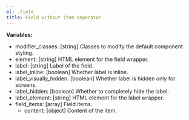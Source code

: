 ```yaml
---
el: .field
title: Field without item separator
---
```


__Variables:__
* modifier_classes: [string] Classes to modify the default component styling.
* element: [string] HTML element for the field wrapper.
* label: [string] Label of the field.
* label_inline: [boolean] Whether label is inline.
* label_visually_hidden: [boolean] Whether label is hidden only for screens.
* label_hidden: [boolean] Whether to completely hide the label.
* label_element: [string] HTML element for the label wrapper.
* field_items: [array] Field items.
  * content: [object] Content of the item.

